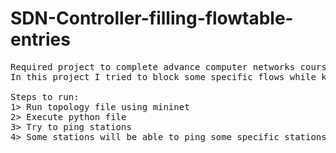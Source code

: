 # SDN-Controller-filling-flowtable-entries
<pre>
Required project to complete advance computer networks course in BITS Pilani KK Birla Goa Campus. 
In this project I tried to block some specific flows while keeping others in mininet-WIFI. So its kind of a firewall in SDN network.

Steps to run:
1> Run topology file using mininet
2> Execute python file 
3> Try to ping stations
4> Some stations will be able to ping some specific stations as per the firewall.
</pre>
